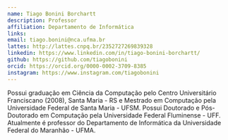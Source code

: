 ```yaml
---
name: Tiago Bonini Borchartt
description: Professor
affiliation: Departamento de Informática
links:
email: tiago.bonini@nca.ufma.br
lattes: http://lattes.cnpq.br/2352727269839328
linkedin: https://www.linkedin.com/in/tiago-bonini-borchartt/
github: https://github.com/tiagobonini
orcid: https://orcid.org/0000-0002-3709-8385
instagram: https://www.instagram.com/tiagobonini
---
```



Possui graduação em Ciência da Computação pelo Centro Universitário Franciscano (2008), Santa Maria - RS e Mestrado em Computação pela Universidade Federal de Santa Maria - UFSM. Possui Doutorado e Pós-Doutorado em Computação pela Universidade Federal Fluminense - UFF. Atualmente é professor do Departamento de Informática da Universidade Federal do Maranhão - UFMA.